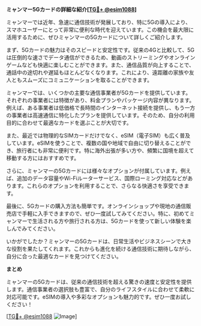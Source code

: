 **ミャンマー5Gカードの詳細な紹介[[TG💪+ @esim1088](https://t.me/s/esim1088)]**

ミャンマーでは近年、急速に通信技術が発展しており、特に5Gの導入により、スマホユーザーにとって非常に便利な時代を迎えています。この機会を最大限に活用するために、ぜひミャンマーの5Gカードについて詳しくご紹介します。

まず、5Gカードの魅力はそのスピードと安定性です。従来の4Gと比較して、5Gは圧倒的な速さでデータ通信ができるため、動画のストリーミングやオンラインゲームなども快適に楽しむことができます。また、通信品質が向上することで、通話中の途切れや遅延もほとんどなくなります。これにより、遠距離の家族や友人ともスムーズにコミュニケーションを取ることができます。

ミャンマーでは、いくつかの主要な通信事業者が5Gカードを提供しています。それぞれの事業者には特徴があり、料金プランやパッケージ内容が異なります。例えば、ある事業者は低価格で長時間のインターネット接続を提供し、もう一方の事業者は高速通信に特化したプランを提供しています。そのため、自分の利用目的に合わせて最適なカードを選ぶことが大切です。

また、最近では物理的なSIMカードだけでなく、eSIM（電子SIM）も広く普及しています。eSIMを使うことで、複数の国や地域で自由に切り替えることができ、旅行者にも非常に便利です。特に海外出張が多い方や、頻繁に国境を超えて移動する方にはおすすめです。

さらに、ミャンマーの5Gカードには様々なオプションが付属しています。例えば、追加のデータ容量やWi-Fiルーターサービス、国際ローミング対応などがあります。これらのオプションを利用することで、さらなる快適さを享受できます。

最後に、5Gカードの購入方法も簡単です。オンラインショップや現地の通信販売店で手軽に入手できますので、ぜひ一度試してみてください。特に、初めてミャンマーで生活される方や旅行される方は、5Gカードを使って新しい体験を楽しんでみてください。

いかがでしたか？ミャンマーの5Gカードは、日常生活やビジネスシーンで大きな役割を果たしてくれます。これからも進化を続ける通信技術に期待しながら、自分に合った最適なカードを見つけてください。

**まとめ**

ミャンマーの5Gカードは、従来の通信技術を超える驚きの速度と安定性を提供します。通信事業者の選択肢も豊富で、自分のライフスタイルに合わせて柔軟に対応可能です。eSIMの導入や多彩なオプションも魅力的です。ぜひ一度お試しください！

[[TG💪+ @esim1088](https://t.me/s/esim1088) ![Image](https://i.postimg.cc/Y0z9fWf4/image.png)]